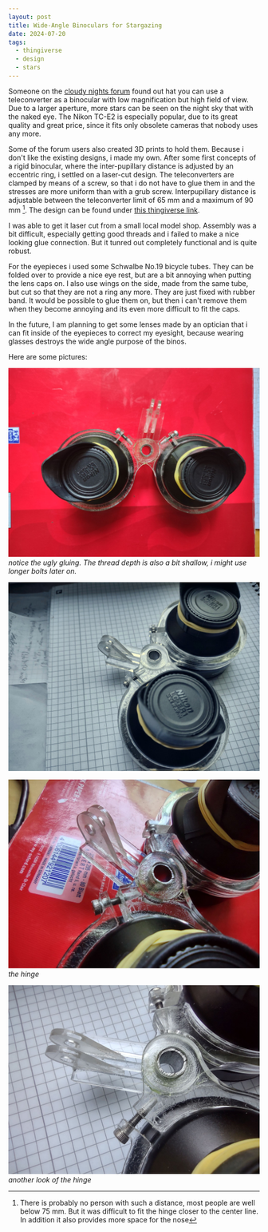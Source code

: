 ```yaml
---
layout: post
title: Wide-Angle Binoculars for Stargazing
date: 2024-07-20
tags:
  - thingiverse
  - design
  - stars
---
```

Someone on the [cloudy nights forum](https://www.cloudynights.com/topic/536652-home-built-nikon-2x54-widefield-binos) found out hat you can use a teleconverter as a binocular with low magnification but high field of view. Due to a larger aperture, more stars can be seen on the night sky that with the naked eye. The Nikon TC-E2 is especially popular, due to its great quality and great price, since it fits only obsolete cameras that nobody uses any more.

Some of the forum users also created 3D prints to hold them.
Because i don't like the existing designs, i made my own. After some first concepts of a rigid binocular, where the inter-pupillary distance is adjusted by an eccentric ring, i settled on a laser-cut design.
The teleconverters are clamped by means of a screw, so that i do  not have to glue them in and the stresses are more uniform than with a grub screw. Interpupillary distance is adjustable between the teleconverter limit of 65 mm and a maximum of 90 mm [^1].
The design can be found under [this thingiverse link](https://www.thingiverse.com/thing:6692564).

I was able to get it laser cut from a small local model shop. Assembly was a bit difficult, especially getting good threads and i failed to make a nice looking glue connection. But it tunred out completely functional and is quite robust.

For the eyepieces i used some Schwalbe No.19 bicycle tubes. They can be folded over to provide a nice eye rest, but are a bit annoying when putting the lens caps on. I also use wings on the side, made from the same tube, but cut so that they are not a ring any more. They are just fixed with rubber band. It would be possible to glue them on, but then i can't remove them when they become annoying and its even more difficult to fit the caps.

In the future, I am planning to get some lenses made by an optician that i can fit inside of the eyepieces to correct my eyesight,  because wearing glasses destroys the wide angle purpose of the binos.

Here are some pictures:

![back](/assets/BinoClamp/IMG_20240720_112053398.jpg)
_notice the ugly gluing. The thread depth is also a bit shallow, i might use longer bolts later on._

![side](/assets/BinoClamp/IMG_20240720_112839651_HDR.jpg)

![hinge](/assets/BinoClamp/IMG_20240720_112126630_HDR.jpg)
_the hinge_

![hinge2](/assets/BinoClamp/IMG_20240720_112858707_HDR.jpg)
_another look of the hinge_



[^1]: There is probably no person with such a distance, most people are well below 75 mm. But it was difficult to fit the hinge closer to the center line. In addition it also provides more space for the nose